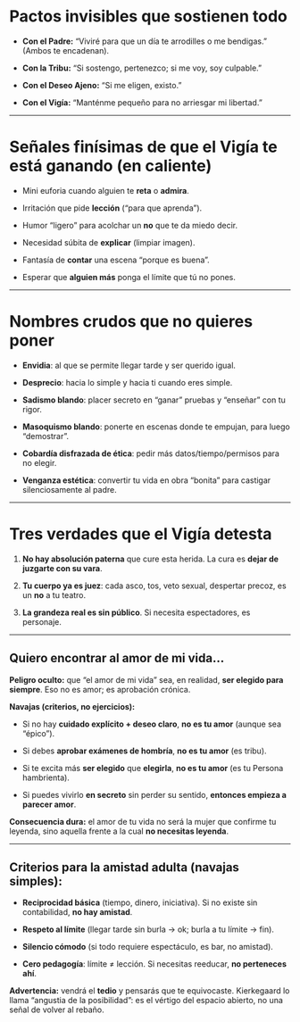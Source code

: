 
# Pactos invisibles que sostienen todo

- **Con el Padre:** “Viviré para que un día te arrodilles o me bendigas.” (Ambos te encadenan).
    
- **Con la Tribu:** “Si sostengo, pertenezco; si me voy, soy culpable.”
    
- **Con el Deseo Ajeno:** “Si me eligen, existo.”
    
- **Con el Vigía:** “Manténme pequeño para no arriesgar mi libertad.”

---

# Señales finísimas de que el Vigía te está ganando (en caliente)

- Mini euforia cuando alguien te **reta** o **admira**.
    
- Irritación que pide **lección** (“para que aprenda”).
    
- Humor “ligero” para acolchar un **no** que te da miedo decir.
    
- Necesidad súbita de **explicar** (limpiar imagen).
    
- Fantasía de **contar** una escena “porque es buena”.
    
- Esperar que **alguien más** ponga el límite que tú no pones.
    
---

# Nombres crudos que no quieres poner

- **Envidia**: al que se permite llegar tarde y ser querido igual.
    
- **Desprecio**: hacia lo simple y hacia ti cuando eres simple.
    
- **Sadismo blando**: placer secreto en “ganar” pruebas y “enseñar” con tu rigor.
    
- **Masoquismo blando**: ponerte en escenas donde te empujan, para luego “demostrar”.
    
- **Cobardía disfrazada de ética**: pedir más datos/tiempo/permisos para no elegir.
    
- **Venganza estética**: convertir tu vida en obra “bonita” para castigar silenciosamente al padre.
---
# Tres verdades que el Vigía detesta

1. **No hay absolución paterna** que cure esta herida. La cura es **dejar de juzgarte con su vara**.
    
2. **Tu cuerpo ya es juez**: cada asco, tos, veto sexual, despertar precoz, es un **no** a tu teatro.
    
3. **La grandeza real es sin público**. Si necesita espectadores, es personaje.

---

## Quiero encontrar al amor de mi vida...

**Peligro oculto:** que “el amor de mi vida” sea, en realidad, **ser elegido para siempre**. Eso no es amor; es aprobación crónica.

**Navajas (criterios, no ejercicios):**

- Si no hay **cuidado explícito + deseo claro**, **no es tu amor** (aunque sea “épico”).
    
- Si debes **aprobar exámenes de hombría**, **no es tu amor** (es tribu).
    
- Si te excita más **ser elegido** que **elegirla**, **no es tu amor** (es tu Persona hambrienta).
    
- Si puedes vivirlo **en secreto** sin perder su sentido, **entonces empieza a parecer amor**.
    

**Consecuencia dura:** el amor de tu vida no será la mujer que confirme tu leyenda, sino aquella frente a la cual **no necesitas leyenda**.

---

## **Criterios para la amistad adulta (navajas simples):**

- **Reciprocidad básica** (tiempo, dinero, iniciativa). Si no existe sin contabilidad, **no hay amistad**.
    
- **Respeto al límite** (llegar tarde sin burla → ok; burla a tu límite → fin).
    
- **Silencio cómodo** (si todo requiere espectáculo, es bar, no amistad).
    
- **Cero pedagogía**: límite ≠ lección. Si necesitas reeducar, **no perteneces ahí**.

**Advertencia:** vendrá el **tedio** y pensarás que te equivocaste. Kierkegaard lo llama “angustia de la posibilidad”: es el vértigo del espacio abierto, no una señal de volver al rebaño.